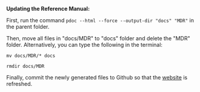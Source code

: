 **Updating the Reference Manual:** 

First, run the command `pdoc --html --force --output-dir "docs" "MDR"` in the parent folder.

Then, move all files in "docs/MDR" to "docs" folder and delete the "MDR" folder. Alternatively, you can type the following in the terminal:

`mv docs/MDR/* docs`

`rmdir docs/MDR`

Finally, commit the newly generated files to Github so that the [website](https://qib-sheffield.github.io/MDR-Library/) is refreshed.
